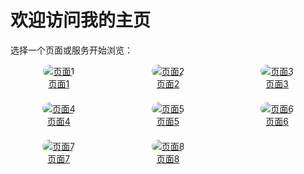 # 欢迎访问我的主页

选择一个页面或服务开始浏览：

<style>
  .grid-container {
    display: grid;
    grid-template-columns: repeat(4, 1fr); /* 默认4列布局 */
    gap: 20px;
  }

  .grid-item {
    text-align: center;
  }

  .grid-item img {
    border-radius: 10px;
    max-width: 100%;
    height: auto;
  }

  /* 响应式：屏幕宽度小于 1200px 时，显示 3 列 */
  @media (max-width: 1200px) {
    .grid-container {
      grid-template-columns: repeat(3, 1fr);
    }
  }

  /* 响应式：屏幕宽度小于 800px 时，显示 2 列 */
  @media (max-width: 800px) {
    .grid-container {
      grid-template-columns: repeat(2, 1fr);
    }
  }

  /* 响应式：屏幕宽度小于 500px 时，显示 1 列 */
  @media (max-width: 500px) {
    .grid-container {
      grid-template-columns: 1fr;
    }
  }
</style>

<div class="grid-container">

  <div class="grid-item">
    <a href="https://example.com/1">
      <img src="https://via.placeholder.com/150" alt="页面1">
    </a>
    <br>
    <a href="https://example.com/1">页面1</a>
  </div>

  <div class="grid-item">
    <a href="https://example.com/2">
      <img src="https://via.placeholder.com/150" alt="页面2">
    </a>
    <br>
    <a href="https://example.com/2">页面2</a>
  </div>

  <div class="grid-item">
    <a href="https://example.com/3">
      <img src="https://via.placeholder.com/150" alt="页面3">
    </a>
    <br>
    <a href="https://example.com/3">页面3</a>
  </div>

  <div class="grid-item">
    <a href="https://example.com/4">
      <img src="https://via.placeholder.com/150" alt="页面4">
    </a>
    <br>
    <a href="https://example.com/4">页面4</a>
  </div>

  <div class="grid-item">
    <a href="https://example.com/5">
      <img src="https://via.placeholder.com/150" alt="页面5">
    </a>
    <br>
    <a href="https://example.com/5">页面5</a>
  </div>

  <div class="grid-item">
    <a href="https://example.com/6">
      <img src="https://via.placeholder.com/150" alt="页面6">
    </a>
    <br>
    <a href="https://example.com/6">页面6</a>
  </div>

  <div class="grid-item">
    <a href="https://example.com/7">
      <img src="https://via.placeholder.com/150" alt="页面7">
    </a>
    <br>
    <a href="https://example.com/7">页面7</a>
  </div>

  <div class="grid-item">
    <a href="https://example.com/8">
      <img src="https://via.placeholder.com/150" alt="页面8">
    </a>
    <br>
    <a href="https://example.com/8">页面8</a>
  </div>

</div>
